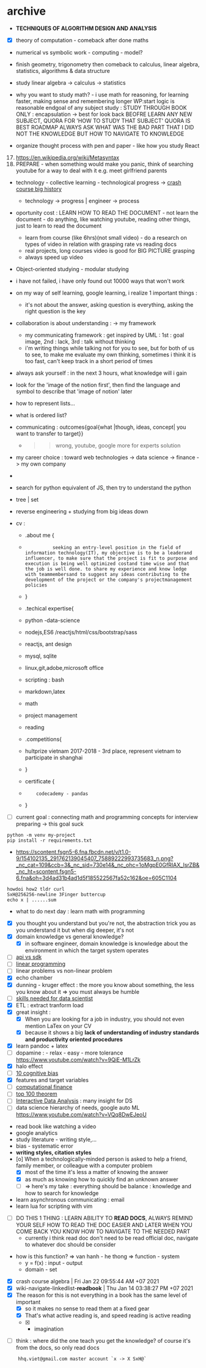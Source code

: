 # archive

-   **TECHNIQUES OF ALGORITHM DESIGN AND ANALYSIS**
-   [x] theory of computation - comeback after done maths
-   numerical vs symbolic work - computing - model?
-   finish geometry, trigonometry then comeback to calculus, linear algebra, statistics, algorithms & data structure

-   study linear algebra -> calculus -> statistics
-   why you want to study math? - i use math for reasoning, for learning faster, making sense and remembering longer
    WP:start
    logic is reasonable
    endgoal of any subject study : STUDY THROUGH BOOK ONLY : encapsulation -> best for look back
    BEOFRE LEARN ANY NEW SUBJECT, QUORA FOR 'HOW TO STUDY THAT SUBJECT'
    QUORA IS BEST ROADMAP
    ALWAYS ASK WHAT WAS THE BAD PART THAT I DID
    NOT THE KNOWLEDGE BUT HOW TO NAVIGATE TO KNOWLEDGE
-   organize thought process with pen and paper - like how you study React

17. https://en.wikipedia.org/wiki/Metasyntax
18. PREPARE - when something would make you panic, think of searching youtube for a way to deal with it e.g. meet girlfriend parents

-   technology - collective learning - technological progress -> [crash course big history](crash-course-big-history)
    -   technology -> progress | engineer -> process
-   oportunity cost : LEARN HOW TO READ THE DOCUMENT - not learn the document - do anything, like watching youtube, reading other things, just to learn to read the document
    -   learn from course (like 6hrs)(not small video) - do a research on types of video in relation with grasping rate vs reading docs
    -   real projects, long courses video is good for BIG PICTURE grasping
    -   always speed up video
-   Object-oriented studying - modular studying
-   i have not failed, i have only found out 10000 ways that won't work
-   on my way of self learning, google learning, i realize 1 important things :
    -   it's not about the answer, asking question is everything, asking the right question is the key
-   collaboration is about understanding : -> my framework
    -   my communicating framework : get inspired by UML : 1st : goal image, 2nd : lack, 3rd : talk without thinking
    -   i'm writing things while talking not for you to see, but for both of us to see, to make me evaluate my own thinking, sometimes i think it is too fast, can't keep track in a short period of times
-   always ask yourself : in the next 3 hours, what knowledge will i gain
-   look for the 'image of the notion first', then find the language and symbol to describe that 'image of notion' later
-   how to represent lists...
-   what is ordered list?
-   communicating : outcomes{goal{what |though, ideas, concept| you want to transfer to target}}
    -   > > wrong, youtube, google more for experts solution
-   my career choice : toward web technologies -> data science -> finance -> my own company
-
-   search for python equivalent of JS, then try to understand the python

-   tree | set
-   reverse engineering + studying from big ideas down
-   cv :

    -   .about me {
    -               seeking an entry-level position in the field of information technology(IT), my objective is to be a leaderand influencer, to make sure that the project is fit to purpose and execution is being well optimized costand time wise and that the job is well done. to share my experience and know ledge with teammembersand to suggest any ideas contributing to the development of the project or the company's projectmanagement policies
    -   }

    -   .techical expertise{
    -   python -data-science
    -   nodejs,ES6 /reactjs/html/css/bootstrap/sass
    -   reactjs, ant design
    -   mysql, sqlite
    -   linux,git,adobe,microsoft office
    -   scripting : bash
    -   markdown,latex

    -   math
    -   project management
    -   reading

    -   .competitions{
    -   hultprize vietnam 2017-2018 - 3rd place, represent vietnam to participate in shanghai
    -   }

    -   certificate {
    -         codecademy - pandas
    -   }

-   [ ] current goal : connecting math and programming concepts for interview preparing -> this goal suck

```
python -m venv my-project
pip install -r requirements.txt
```

-   https://scontent.fsgn5-6.fna.fbcdn.net/v/t1.0-9/154102135_291762139045407_75889222993735683_n.png?_nc_cat=109&ccb=3&_nc_sid=730e14&_nc_ohc=1oMgpE0GfRIAX_IsrZB&_nc_ht=scontent.fsgn5-6.fna&oh=3d4ad31b4ad1d5f185522567fa52c162&oe=605C1104

```
howdoi how2 tldr curl
SxH@256256-newline 3Finger buttercup
echo x | ......sum
```

-   what to do next day : learn math with programming

*   [x] you thought you understand but you're not, the abstraction trick you as you understand it but when dig deeper, it's not
*   [x] domain knowledge vs general knowledge?
    -   [x] in software engineer, domain knowledge is knowledge about the environment in which the target system operates
*   [ ] [api vs sdk](https://nordicapis.com/what-is-the-difference-between-an-api-and-an-sdk/)
*   [ ] [linear programming](https://en.wikipedia.org/wiki/Linear_programming)
*   [ ] linear problems vs non-linear problem
*   [x] echo chamber
*   [x] dunning - kruger effect : the more you know about something, the less you know about it => you must always be humble
*   [ ] [skills needed for data scientist](https://www.youtube.com/watch?v=em8nBc-zRaM)
*   [x] ETL : extract tranform load
*   [x] great insight :
    -   [x] When you are looking for a job in industry, you should not even mention LaTex on your CV
    -   [x] because it shows a big **lack of understanding of industry standards and productivity oriented procedures**
*   [x] learn pandoc + latex
*   [ ] dopamine : - relax - easy - more tolerance https://www.youtube.com/watch?v=9QiE-M1LrZk
*   [x] halo effect
*   [ ] [10 cognitive bias](https://www.verywellmind.com/cognitive-biases-distort-thinking-2794763)
*   [x] features and target variables
*   [ ] [computational finance](https://en.wikipedia.org/wiki/Computational_finance)
*   [ ] [top 100 theorem](http://pirate.shu.edu/~kahlnath/Top100.html)
*   [ ] [Interactive Data Analysis](https://www.youtube.com/watch?v=hsfWtPH2kDg) : many insight for DS
*   [ ] data science hierarchy of needs, google auto ML https://www.youtube.com/watch?v=VQq8DwEJeoU
*   read book like watching a video
*   google analytics
*   study literature - writing style,...
*   bias - systematic error
*   **writing styles, citation styles**
*   [o] When a technologically-minded person is asked to help a friend, family member, or colleague with a computer problem
    -   [x] most of the time it's less a matter of knowing the answer
    -   [x] as much as knowing how to quickly find an unknown answer
    -   [ ] => here's my take : everything should be balance : knowledge and how to search for knowledge
*   learn asynchronous communicating : email
*   learn lua for scripting with vim
*   [ ] DO THIS 1 THING : LEARN ABILITY TO **READ DOCS**, ALWAYS REMIND YOUR SELF HOW TO READ THE DOC EASIER AND LATER WHEN YOU COME BACK YOU KNOW HOW TO NAVIGATE TO THE NEEDED PART
    -   currently i think read doc don't need to be read official doc, navigate to whatever doc should be consider
*   how is this function? => van hanh - he thong => function - system
    -   y = f(x) : input - output
    -   domain - set
*   [x] crash course algebra | Fri Jan 22 09:55:44 AM +07 2021
*   [x] wiki-navigate-linkedlist-**readbook** | Thu Jan 14 03:38:27 PM +07 2021
*   [x] The reason for this is not everything in a book has the same level of important
    -   [x] so it makes no sense to read them at a fixed gear
    -   [x] That's what active reading is, and speed reading is active reading
    -   [x] -   imagination

-   [ ] think : where did the one teach you get the knowledge? of course it's from the docs, so only read docs

```
    hhq.viet@gmail.com master account `x -> X SxH@`
```
